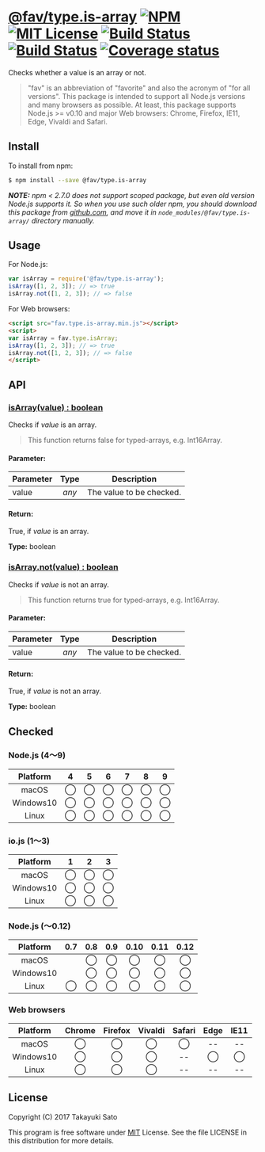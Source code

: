 # [@fav/type.is-array][repo-url] [![NPM][npm-img]][npm-url] [![MIT License][mit-img]][mit-url] [![Build Status][travis-img]][travis-url] [![Build Status][appveyor-img]][appveyor-url] [![Coverage status][coverage-img]][coverage-url]

Checks whether a value is an array or not.

> "fav" is an abbreviation of "favorite" and also the acronym of "for all versions".
> This package is intended to support all Node.js versions and many browsers as possible.
> At least, this package supports Node.js >= v0.10 and major Web browsers: Chrome, Firefox, IE11, Edge, Vivaldi and Safari.

## Install

To install from npm:

```sh
$ npm install --save @fav/type.is-array
```

***NOTE:*** *npm < 2.7.0 does not support scoped package, but even old version Node.js supports it. So when you use such older npm, you should download this package from [github.com][repo-url], and move it in `node_modules/@fav/type.is-array/` directory manually.*

## Usage

For Node.js:

```js
var isArray = require('@fav/type.is-array');
isArray([1, 2, 3]); // => true
isArray.not([1, 2, 3]); // => false
```

For Web browsers:

```html
<script src="fav.type.is-array.min.js"></script>
<script>
var isArray = fav.type.isArray;
isArray([1, 2, 3]); // => true
isArray.not([1, 2, 3]); // => false
</script>
```


## API

### <u>isArray(value) : boolean</u>

Checks if *value* is an array.

> This function returns false for typed-arrays, e.g. Int16Array.

#### Parameter:

| Parameter |  Type  | Description               |
|-----------|:------:|---------------------------|
| value     | *any*  | The value to be checked.  |

#### Return:

True, if *value* is an array.

**Type:** boolean

### <u>isArray.not(value) : boolean</u>

Checks if *value* is not an array.

> This function returns true for typed-arrays, e.g. Int16Array.

#### Parameter:

| Parameter |  Type  | Description               |
|-----------|:------:|---------------------------|
| value     | *any*  | The value to be checked.  |

#### Return:

True, if *value* is not an array.

**Type:** boolean


## Checked                                                                      

### Node.js (4〜9)

| Platform  |   4    |   5    |   6    |   7    |   8    |   9    |
|:---------:|:------:|:------:|:------:|:------:|:------:|:------:|
| macOS     |&#x25ef;|&#x25ef;|&#x25ef;|&#x25ef;|&#x25ef;|&#x25ef;|
| Windows10 |&#x25ef;|&#x25ef;|&#x25ef;|&#x25ef;|&#x25ef;|&#x25ef;|
| Linux     |&#x25ef;|&#x25ef;|&#x25ef;|&#x25ef;|&#x25ef;|&#x25ef;|

### io.js (1〜3)

| Platform  |   1    |   2    |   3    |
|:---------:|:------:|:------:|:------:|
| macOS     |&#x25ef;|&#x25ef;|&#x25ef;|
| Windows10 |&#x25ef;|&#x25ef;|&#x25ef;|
| Linux     |&#x25ef;|&#x25ef;|&#x25ef;|

### Node.js (〜0.12)

| Platform  |  0.7   |  0.8   |  0.9   |  0.10  |  0.11  |  0.12  |
|:---------:|:------:|:------:|:------:|:------:|:------:|:------:|
| macOS     |        |&#x25ef;|&#x25ef;|&#x25ef;|&#x25ef;|&#x25ef;|
| Windows10 |        |&#x25ef;|&#x25ef;|&#x25ef;|&#x25ef;|&#x25ef;|
| Linux     |&#x25ef;|&#x25ef;|&#x25ef;|&#x25ef;|&#x25ef;|&#x25ef;|

### Web browsers

| Platform  | Chrome | Firefox | Vivaldi | Safari |  Edge  | IE11   |
|:---------:|:------:|:-------:|:-------:|:------:|:------:|:------:|
| macOS     |&#x25ef;|&#x25ef; |&#x25ef; |&#x25ef;|   --   |   --   |
| Windows10 |&#x25ef;|&#x25ef; |&#x25ef; |   --   |&#x25ef;|&#x25ef;|
| Linux     |&#x25ef;|&#x25ef; |&#x25ef; |   --   |   --   |   --   |


## License

Copyright (C) 2017 Takayuki Sato

This program is free software under [MIT][mit-url] License.
See the file LICENSE in this distribution for more details.

[repo-url]: https://github.com/sttk/fav-type.is-array/
[npm-img]: https://img.shields.io/badge/npm-v0.7.0-blue.svg
[npm-url]: https://www.npmjs.com/package/@fav/type.is-array
[mit-img]: https://img.shields.io/badge/license-MIT-green.svg
[mit-url]: https://opensource.org/licenses/MIT
[travis-img]: https://travis-ci.org/sttk/fav-type.is-array.svg?branch=master
[travis-url]: https://travis-ci.org/sttk/fav-type.is-array
[appveyor-img]: https://ci.appveyor.com/api/projects/status/github/sttk/fav-type.is-array?branch=master&svg=true
[appveyor-url]: https://ci.appveyor.com/project/sttk/fav-type-is-array
[coverage-img]: https://coveralls.io/repos/github/sttk/fav-type.is-array/badge.svg?branch=master
[coverage-url]: https://coveralls.io/github/sttk/fav-type.is-array?branch=master
